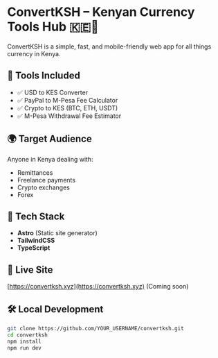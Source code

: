 # ConvertKSH – Kenyan Currency Tools Hub 🇰🇪💱

ConvertKSH is a simple, fast, and mobile-friendly web app for all things currency in Kenya.

## 🔧 Tools Included
- ✅ USD to KES Converter
- ✅ PayPal to M-Pesa Fee Calculator
- ✅ Crypto to KES (BTC, ETH, USDT)
- ✅ M-Pesa Withdrawal Fee Estimator

## 🌍 Target Audience
Anyone in Kenya dealing with:
- Remittances
- Freelance payments
- Crypto exchanges
- Forex

## 🚀 Tech Stack
- **Astro** (Static site generator)
- **TailwindCSS**
- **TypeScript**

## 🔗 Live Site
[https://convertksh.xyz](https://convertksh.xyz) (Coming soon)

## 🛠️ Local Development

```bash
git clone https://github.com/YOUR_USERNAME/convertksh.git
cd convertksh
npm install
npm run dev
